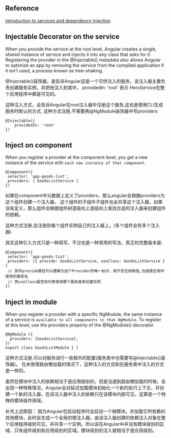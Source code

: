 ## Reference
[Introduction to services and dependency injection](https://angular.io/guide/architecture-services)

## Injectable Decorator on the service
When you provide the service at the root level, Angular creates a single, shared instance of service and injects it into any class that asks for it. 
Registering the provider in the @Injectable() metadata also allows Angular to optimize an app by removing the service from the compiled application if it isn't used, a process known as tree-shaking.

@Injectable()装饰器，是告诉Angular这是一个可供注入的服务，该注入器主要负责创建服务实例，并把他注入到类中， providedIn: 'root' 表示 HeroService在整个应用程序中都是可见的。

这种注入方式，会告诉Angular在root注入器中注册这个服务,这也是使用CLI生成服务时默认的方式.
这种方式注册,不需要再@NgModule装饰器中写providers
```
@Injectable({
    providedIn: 'root'
})

```


## Inject on component
When you register a provider at the component level, you get a new instance of the service with `each new instance of that component`. 
```
@Component({ 
 selector: 'app-goods-list',
 providers: [ GoodsListService ]
})
```

如果在component中元数据上定义了providers，那么angular会根据providers为这个组件创建一个注入器，
这个组件的子组件子组件也会共享这个注入器，如果没有定义，那么组件会根据组件树逐级向上逐级向上查找合适的注入器来创建组件的依赖。

这种方式注册,会注册到每个组件实例自己的注入器上。(多个组件会有多个注入器)

其实这种引入方式只是一种简写，不过也是一种常用的写法，真正的完整版本是:
```
@Component({ 
 selector: 'app-goods-list',
 providers: [{ provide: GoodsListService, useClass: GoodsListService } ]
 // 其中provide属性可以理解为这个Provider的唯一标识，用于定位依赖值,也就是应用中使用的服务名
 // 而useClass属性则代表使用哪个服务类来创建实例
})
```

## Inject in module
When you register a provider with a specific NgModule, the same instance of a service is `available to all components in that NgModule`. 
To register at this level, use the providers property of the @NgModule() decorator.
```
@NgModule ({
  providers: [GoodsListService],
})
export class GoodsListModule { }
```

这种方式注册,可以对服务进行一些额外的配置(服务类中也需要写@Injectable()装饰器)。
在未使用路由懒加载的情况下，这种注入的方式和在服务类中注入的方式是一样的。

虽然在模块中注入的依赖相当于是应用级别的，但是当遇到路由懒加载的时候，会出现一种特殊情况，Angular会对延迟加载模块初始化一个新的执行上下文，并创建一个新的注入器，在该注入器中注入的依赖只在该模块内部可见，这算是一个特殊的模块级作用域。


补充上述原因： 因为Angular在启动程序时会启动一个根模块，并加载它所依赖的其他模块，此时会生成一个全局的根注入器，由该注入器创建的依赖注入对象在整个应用程序级别可见，并共享一个实例。所以说在Angular中并没有模块级别的区域，只有组件级别和应用级别的区域。模块级别的注入就相当于是应用级别。

